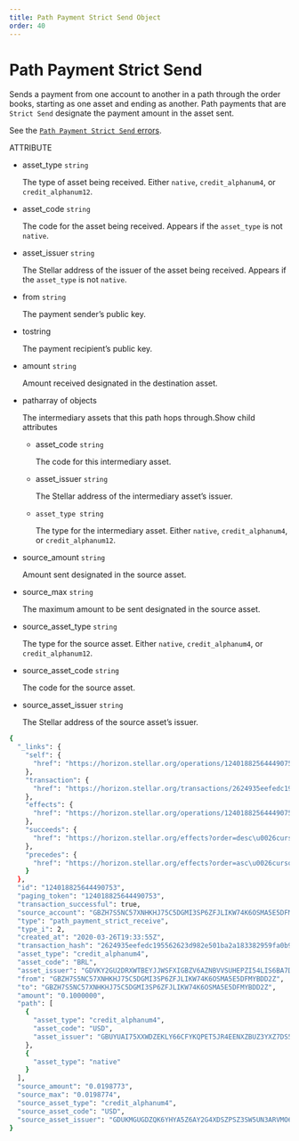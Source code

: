 ```yaml
---
title: Path Payment Strict Send Object
order: 40
---
```


# Path Payment Strict Send

Sends a payment from one account to another in a path through the order books, starting as one asset and ending as another. Path payments that are `Strict Send` designate the payment amount in the asset sent.

See the [`Path Payment Strict Send` errors](../../../errors/result-codes/operation-specific/path-payment-strict-send.md).

 ATTRIBUTE

* asset\_type `string`

  The type of asset being received. Either `native`, `credit_alphanum4`, or `credit_alphanum12`.

* asset\_code `string`

  The code for the asset being received. Appears if the `asset_type` is not `native`.

* asset\_issuer `string`

  The Stellar address of the issuer of the asset being received. Appears if the `asset_type` is not `native`.

* from `string`

  The payment sender’s public key.

* tostring

  The payment recipient’s public key.

* amount `string`

  Amount received designated in the destination asset.

* patharray of objects

  The intermediary assets that this path hops through.Show child attributes

  * asset\_code `string`

    The code for this intermediary asset.

  * asset\_issuer `string`

    The Stellar address of the intermediary asset’s issuer.

  * `asset_type string`

    The type for the intermediary asset. Either `native`, `credit_alphanum4`, or `credit_alphanum12`.

* source\_amount `string`

  Amount sent designated in the source asset.

* source\_max `string`

  The maximum amount to be sent designated in the source asset.

* source\_asset\_type `string`

  The type for the source asset. Either `native`, `credit_alphanum4`, or `credit_alphanum12`.

* source\_asset\_code `string`

  The code for the source asset.

* source\_asset\_issuer `string`

  The Stellar address of the source asset’s issuer.

```bash
{
  "_links": {
    "self": {
      "href": "https://horizon.stellar.org/operations/124018825644490753"
    },
    "transaction": {
      "href": "https://horizon.stellar.org/transactions/2624935eefedc195562623d982e501ba2a183382959fa0b9d03cf66dced3b332"
    },
    "effects": {
      "href": "https://horizon.stellar.org/operations/124018825644490753/effects"
    },
    "succeeds": {
      "href": "https://horizon.stellar.org/effects?order=desc\u0026cursor=124018825644490753"
    },
    "precedes": {
      "href": "https://horizon.stellar.org/effects?order=asc\u0026cursor=124018825644490753"
    }
  },
  "id": "124018825644490753",
  "paging_token": "124018825644490753",
  "transaction_successful": true,
  "source_account": "GBZH7S5NC57XNHKHJ75C5DGMI3SP6ZFJLIKW74K6OSMA5E5DFMYBDD2Z",
  "type": "path_payment_strict_receive",
  "type_i": 2,
  "created_at": "2020-03-26T19:33:55Z",
  "transaction_hash": "2624935eefedc195562623d982e501ba2a183382959fa0b9d03cf66dced3b332",
  "asset_type": "credit_alphanum4",
  "asset_code": "BRL",
  "asset_issuer": "GDVKY2GU2DRXWTBEYJJWSFXIGBZV6AZNBVVSUHEPZI54LIS6BA7DVVSP",
  "from": "GBZH7S5NC57XNHKHJ75C5DGMI3SP6ZFJLIKW74K6OSMA5E5DFMYBDD2Z",
  "to": "GBZH7S5NC57XNHKHJ75C5DGMI3SP6ZFJLIKW74K6OSMA5E5DFMYBDD2Z",
  "amount": "0.1000000",
  "path": [
    {
      "asset_type": "credit_alphanum4",
      "asset_code": "USD",
      "asset_issuer": "GBUYUAI75XXWDZEKLY66CFYKQPET5JR4EENXZBUZ3YXZ7DS56Z4OKOFU"
    },
    {
      "asset_type": "native"
    }
  ],
  "source_amount": "0.0198773",
  "source_max": "0.0198774",
  "source_asset_type": "credit_alphanum4",
  "source_asset_code": "USD",
  "source_asset_issuer": "GDUKMGUGDZQK6YHYA5Z6AY2G4XDSZPSZ3SW5UN3ARVMO6QSRDWP5YLEX"
}
```

